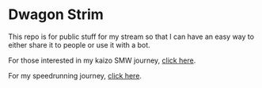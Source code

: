 # Dwagon Strim

This repo is for public stuff for my stream so that I can have an easy way to either share it to people or use it with a bot.

For those interested in my kaizo SMW journey, [click here](./kaizoJourney.md).

For my speedrunning journey, [click here](./speedrunJourney.md).
